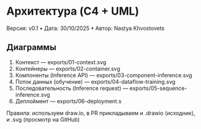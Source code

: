 ﻿# Архитектура (C4 + UML)
Версия: v0.1 • Дата: 30/10/2025 • Автор: Nastya Khvostovets

## Диаграммы
1. Контекст — exports/01-context.svg
2. Контейнеры — exports/02-container.svg
3. Компоненты (Inference API) — exports/03-component-inference.svg
4. Поток данных (обучение) — exports/04-dataflow-training.svg
5. Последовательность (Inference request) — exports/05-sequence-inference.svg
6. Деплоймент — exports/06-deployment.s

Правила: используем draw.io, в PR прикладываем и .drawio (исходник), и .svg (просмотр на GitHub)

